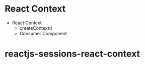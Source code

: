 # React Context

- React Context
  - createContext()
  - Consumer Component
# reactjs-sessions-react-context
